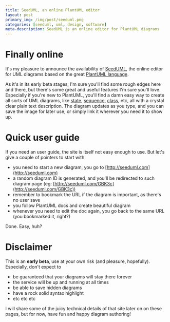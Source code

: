 ```yaml
---
title: SeedUML, an online PlantUML editor
layout: post
primary_img: /img/post/seeduml.png
categories: [seeduml, uml, design, software]
meta-description: SeedUML is an online editor for PlantUML diagrams
---
```


Finally online
==============

It's my pleasure to announce the availability of [SeedUML](http://seeduml.com), the online editor for UML diagrams based on the great [PlantUML language](http://plantuml.sourceforge.net/).

As it's in its early beta stages, I'm sure you'll find some rough edges here and there, but there's some great and useful features I'm sure you'll love. Especially if you're new to PlantUML, you'll find a damn easy way to create all sorts of UML diagrams, like [state](http://seeduml.com/GBK3c), [sequence](http://seeduml.com/Nmr0D), [class](http://seeduml.com/Jgfv9), etc, all with a crystal clear plain text description. The diagram updates as you type, and you can save the image for later use, or simply link it wherever you need it to show up.

Quick user guide
================

If you need an user guide, the site is itself not easy enough to use. But let's give a couple of pointers to start with:

- you need to start a new diagram, you go to [http://seeduml.com](http://seeduml.com)
- a random diagram ID is generated, and you'll be redirected to such diagram page (eg: [http://seeduml.com/GBK3c](http://seeduml.com/GBK3c))
- remember to bookmark the URL if the diagram is important, as there's no user save
- you follow PlantUML docs and create beautiful diagram
- whenever you need to edit the doc again, you go back to the same URL (you bookmarked it, right?)

Done. Easy, huh?

Disclaimer
==========

This is an **early beta**, use at your own risk (and pleasure, hopefully). Especially, don't expect to

- be guaranteed that your diagrams will stay there forever
- the service will be up and running at all times
- be able to save hidden diagrams
- have a rock solid syntax highlight
- etc etc etc

I will share some of the juicy technical details of that site later on on these pages, but for now, have fun and happy diagram authoring!
